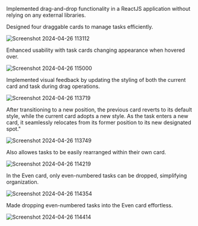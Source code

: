 Implemented drag-and-drop functionality in a ReactJS application without relying on any external libraries.

Designed four draggable cards to manage tasks efficiently.

![Screenshot 2024-04-26 113112](https://github.com/demetgas/drag-n-drop/assets/77278951/670bef56-a05b-4d6a-9d5a-fd6345a7a30c)

Enhanced usability with task cards changing appearance when hovered over.

![Screenshot 2024-04-26 115000](https://github.com/demetgas/drag-n-drop/assets/77278951/b6076039-1574-420f-b609-53a791413363)

Implemented visual feedback by updating the styling of both the current card and task during drag operations.

![Screenshot 2024-04-26 113719](https://github.com/demetgas/drag-n-drop/assets/77278951/f840ab69-3b32-4690-90cc-ab6dc850494f)

After transitioning to a new position, the previous card reverts to its default style, while the current card adopts a new style. As the task enters a new card, it seamlessly relocates from its former position to its new designated spot."

![Screenshot 2024-04-26 113749](https://github.com/demetgas/drag-n-drop/assets/77278951/c4e44ec8-3561-41f8-ad19-c624f01cb0a3)

Also allowes tasks to be easily rearranged within their own card.

![Screenshot 2024-04-26 114219](https://github.com/demetgas/drag-n-drop/assets/77278951/3db73232-f1a1-4f5c-afba-dd80bb6f4854)

In the Even card, only even-numbered tasks can be dropped, simplifying organization.

![Screenshot 2024-04-26 114354](https://github.com/demetgas/drag-n-drop/assets/77278951/41f133fc-1f7c-42d1-bc09-0381ef85586f)

Made dropping even-numbered tasks into the Even card effortless.

![Screenshot 2024-04-26 114414](https://github.com/demetgas/drag-n-drop/assets/77278951/b96572f0-05e7-4aaa-84c3-23ac653dc0c9)
